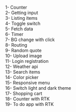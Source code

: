 1- Counter
<br/>
2- Getting input
<br/>
3- Listing items
<br/>
4- Toggle switch
<br/>
5- Fetch data
<br/>
6- Timer
<br/>
7- BG change with click
<br/>
8- Routing
<br/>
9- Random quote
<br/>
10- Upload image
<br/>
11- Login registration
<br/>
12- Weather api
<br/>
13- Search items
<br/>
14- Color picker
<br/>
15- Responsive menu
<br/>
16- Switch light and dark theme
<br/>
17- Shopping cart
<br/>
18- Counter with RTK
<br/>
19- To do app with RTK

